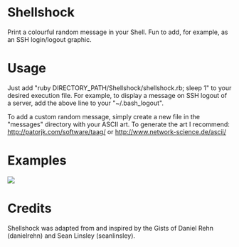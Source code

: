 Shellshock
==========
Print a colourful random message in your Shell. Fun to add, for example, as an SSH login/logout graphic.

Usage
=====
Just add "ruby DIRECTORY_PATH/Shellshock/shellshock.rb; sleep 1" to your desired execution file. For example, to display a message on
SSH logout of a server, add the above line to your "~/.bash_logout".

To add a custom random message, simply create a new file in the "messages" directory with your ASCII art. To generate
the art I recommend: http://patorjk.com/software/taag/ or http://www.network-science.de/ascii/

Examples
========
![](https://github.com/daniel-middleton/Shellshock/blob/master/screenshot.png)

Credits
=======
Shellshock was adapted from and inspired by the Gists of Daniel Rehn (danielrehn) and Sean Linsley (seanlinsley).